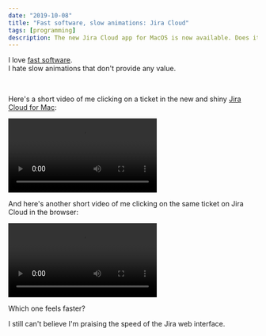 ```yaml
---
date: "2019-10-08"
title: "Fast software, slow animations: Jira Cloud"
tags: [programming]
description: The new Jira Cloud app for MacOS is now available. Does it feel faster than the Jira web interface?
---
```


I love [fast software](https://craigmod.com/essays/fast_software/).  
I hate slow animations that don't provide any value.

<br />

Here's a short video of me clicking on a ticket in the new and shiny [Jira Cloud for Mac](https://www.atlassian.com/software/jira/mac):

<video autoplay loop controls playsinline>
  <source src="videos/jira-app.mp4" type="video/mp4" />
  <source src="videos/jira-app.webm" type="video/webm" />
</video>

And here's another short video of me clicking on the same ticket on Jira Cloud in the browser:

<video autoplay loop controls playsinline>
  <source src="videos/jira-web.mp4" type="video/mp4" />
  <source src="videos/jira-web.webm" type="video/webm" />
</video>

Which one feels faster?

I still can't believe I'm praising the speed of the Jira web interface.
